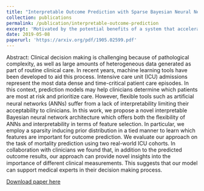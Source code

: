 ```yaml
---
title: "Interpretable Outcome Prediction with Sparse Bayesian Neural Networks in Intensive Care"
collection: publications
permalink: /publication/interpretable-outcome-prediction
excerpt: 'Motivated by the potential benefits of a system that accelerates the process of writing radiological reports, we present a Recurrent Neural Network Language Model for modeling radiological language.  We show that Recurrent Neural Network Language Models can be used to produce convincing radiological reports and investigate how their performance can be improved by using advanced regularization techniques like embedding dropout or weight tying, and advanced initialization techniques like pre-trained word embeddings. Furthermore, we study the use of transfer learning to create topic-specific language models. To test the applicability of our techniques to other domains we perform experiments on a second dataset, consisting of forum posts on motorized vehicles. In addition to our experiments on Recurrent Neural Network Language Models, we train a Continuous Bag-of-Words model on the radiological dataset and analyze the resulting medical word embeddings. We show that the embeddings encode medical relationships, semantic similarities and that certain medical relationships can be represented as linear translations.'
date: 2019-05-08
paperurl: 'https://arxiv.org/pdf/1905.02599.pdf'
---
```



Abstract:
Clinical decision making is challenging because of pathological complexity, as well as large amounts of heterogeneous data generated as part of routine clinical care. In recent years, machine learning tools have been developed to aid this process. Intensive care unit (ICU) admissions represent the most data dense and time-critical patient care episodes. In this context, prediction models may help clinicians determine which patients are most at risk and prioritize care. However, ﬂexible tools such as artiﬁcial neural networks (ANNs) suﬀer from a lack of interpretability limiting their acceptability to clinicians. In this work, we propose a novel interpretable Bayesian neural network architecture which oﬀers both the ﬂexibility of ANNs and interpretability in terms of feature selection. In particular, we employ a sparsity inducing prior distribution in a tied manner to learn which features are important for outcome prediction. We evaluate our approach on the task of mortality prediction using two real-world ICU cohorts. In collaboration with clinicians we found that, in addition to the predicted outcome results, our approach can provide novel insights into the importance of diﬀerent clinical measurements. This suggests that our model can support medical experts in their decision making process.

[Download paper here](https://arxiv.org/pdf/1905.02599.pdf)

<!-- Recommended citation: Your Name, You. (2009). "Paper Title Number 1." <i>Journal 1</i>. 1(1). -->
